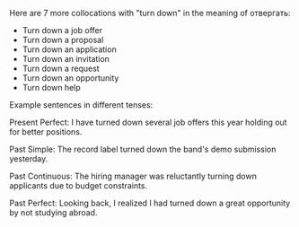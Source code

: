  Here are 7 more collocations with "turn down" in the meaning of отвергать:

- Turn down a job offer
- Turn down a proposal 
- Turn down an application
- Turn down an invitation
- Turn down a request
- Turn down an opportunity
- Turn down help

Example sentences in different tenses:

Present Perfect: I have turned down several job offers this year holding out for better positions.

Past Simple: The record label turned down the band's demo submission yesterday.  

Past Continuous: The hiring manager was reluctantly turning down applicants due to budget constraints.  

Past Perfect: Looking back, I realized I had turned down a great opportunity by not studying abroad.